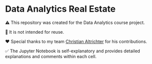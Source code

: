 # Data Analytics Real Estate

:warning: This repository was created for the Data Analytics course project. 

:no_entry_sign: It is not intended for reuse.

:heart: Special thanks to my team [Christian Altrichter](https://github.com/Altricch) for his contributions.

:white_check_mark: The Jupyter Notebook is self-explanatory and provides detailed explanations and comments within each cell.
